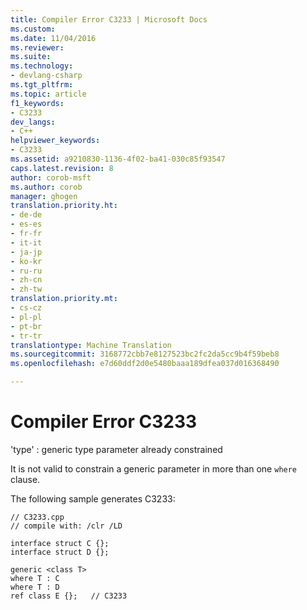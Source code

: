 ```yaml
---
title: Compiler Error C3233 | Microsoft Docs
ms.custom: 
ms.date: 11/04/2016
ms.reviewer: 
ms.suite: 
ms.technology:
- devlang-csharp
ms.tgt_pltfrm: 
ms.topic: article
f1_keywords:
- C3233
dev_langs:
- C++
helpviewer_keywords:
- C3233
ms.assetid: a9210830-1136-4f02-ba41-030c85f93547
caps.latest.revision: 8
author: corob-msft
ms.author: corob
manager: ghogen
translation.priority.ht:
- de-de
- es-es
- fr-fr
- it-it
- ja-jp
- ko-kr
- ru-ru
- zh-cn
- zh-tw
translation.priority.mt:
- cs-cz
- pl-pl
- pt-br
- tr-tr
translationtype: Machine Translation
ms.sourcegitcommit: 3168772cbb7e8127523bc2fc2da5cc9b4f59beb8
ms.openlocfilehash: e7d60ddf2d0e5480baaa189dfea037d016368490

---
```

# Compiler Error C3233
'type' : generic type parameter already constrained  
  
 It is not valid to constrain a generic parameter in more than one `where` clause.  
  
 The following sample generates C3233:  
  
```  
// C3233.cpp  
// compile with: /clr /LD  
  
interface struct C {};  
interface struct D {};  
  
generic <class T>  
where T : C  
where T : D  
ref class E {};   // C3233  
```


<!--HONumber=Jan17_HO1-->


